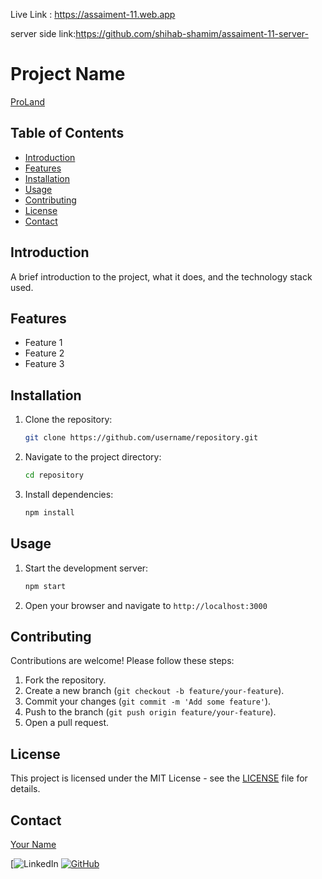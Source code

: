 

 Live Link : https://assaiment-11.web.app

 server side link:https://github.com/shihab-shamim/assaiment-11-server-



# Project Name

<a href="https://assaiment-11.web.app">ProLand</a>

## Table of Contents
- [Introduction](#introduction)
- [Features](#features)
- [Installation](#installation)
- [Usage](#usage)
- [Contributing](#contributing)
- [License](#license)
- [Contact](#contact)

## Introduction
A brief introduction to the project, what it does, and the technology stack used.

## Features
- Feature 1
- Feature 2
- Feature 3

## Installation
1. Clone the repository:
    ```bash
    git clone https://github.com/username/repository.git
    ```
2. Navigate to the project directory:
    ```bash
    cd repository
    ```
3. Install dependencies:
    ```bash
    npm install
    ```

## Usage
1. Start the development server:
    ```bash
    npm start
    ```
2. Open your browser and navigate to `http://localhost:3000`

## Contributing
Contributions are welcome! Please follow these steps:
1. Fork the repository.
2. Create a new branch (`git checkout -b feature/your-feature`).
3. Commit your changes (`git commit -m 'Add some feature'`).
4. Push to the branch (`git push origin feature/your-feature`).
5. Open a pull request.

## License
This project is licensed under the MIT License - see the [LICENSE](LICENSE) file for details.

## Contact
[Your Name](mailto:your-email@example.com)

[![LinkedIn](www.linkedin.com/in/shihabshamim)
[![GitHub](https://img.shields.io/badge/GitHub-username-lightgrey)](https://github.com/shihab-shamim)


